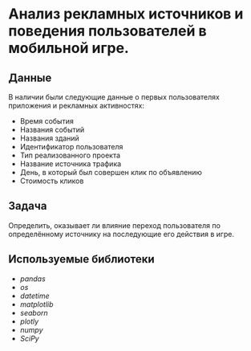# Анализ рекламных источников и поведения пользователей в мобильной игре.


## Данные

В наличии были следующие данные о первых пользователях приложения и рекламных активностях:
- Время события
- Названия событий 
- Названия зданий  
- Идентификатор пользователя
- Тип реализованного проекта
- Название источника трафика
- День, в который был совершен клик по объявлению
- Стоимость кликов
  
## Задача

Определить, оказывает ли влияние переход пользователя по определённому источнику на последующие его действия в игре.

## Используемые библиотеки
* *pandas*
* *os* 
* *datetime* 
* *matplotlib* 
* *seaborn* 
* *plotly* 
* *numpy* 
* *SciPy*